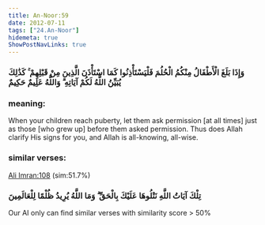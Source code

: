 ```yaml
---
title: An-Noor:59
date: 2012-07-11
tags: ["24.An-Noor"]
hidemeta: true 
ShowPostNavLinks: true 
---
```

### وَإِذَا بَلَغَ الْأَطْفَالُ مِنْكُمُ الْحُلُمَ فَلْيَسْتَأْذِنُوا كَمَا اسْتَأْذَنَ الَّذِينَ مِنْ قَبْلِهِمْ ۚ كَذَٰلِكَ يُبَيِّنُ اللَّهُ لَكُمْ آيَاتِهِ ۗ وَاللَّهُ عَلِيمٌ حَكِيمٌ
### meaning: 
When your children reach puberty, let them ask permission [at all times] just as those [who grew up] before them asked permission. Thus does Allah clarify His signs for you, and Allah is all-knowing, all-wise.
### similar verses: 

[Ali Imran:108](/3/108) (sim:51.7%)

### تِلْكَ آيَاتُ اللَّهِ نَتْلُوهَا عَلَيْكَ بِالْحَقِّ ۗ وَمَا اللَّهُ يُرِيدُ ظُلْمًا لِلْعَالَمِينَ

Our AI only can find similar verses with similarity score > 50% 



